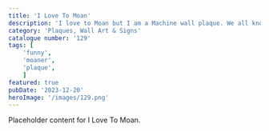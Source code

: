 ```yaml
---
title: 'I Love To Moan'
description: 'I love to Moan but I am a Machine wall plaque. We all know someone who loves to moan but just carries on.'
category: 'Plaques, Wall Art & Signs'
catalogue number: '129'
tags: [
    'funny', 
    'moaner', 
    'plaque',
    ]
featured: true
pubDate: '2023-12-20'
heroImage: '/images/129.png'
---
```


Placeholder content for I Love To Moan.